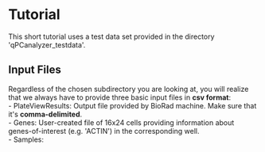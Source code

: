<h1> Tutorial </h1>
  This short tutorial uses a test data set provided in the directory 'qPCanalyzer_testdata'. 
  
  <h2> Input Files </h2>
  Regardless of the chosen subdirectory you are looking at, you will realize that we always
  have to provide three basic input files in <b>csv format</b>: <br>
  - PlateViewResults: Output file provided by BioRad machine. Make sure that it's <b>comma-delimited</b>. <br>
  - Genes: User-created file of 16x24 cells providing information about genes-of-interest (e.g. 'ACTIN') in the corresponding well. <br>
  - Samples: 
  
